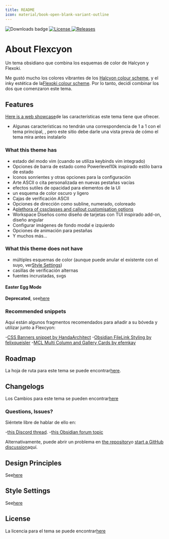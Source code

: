 ```yaml
---
title: README
icon: material/book-open-blank-variant-outline
---
```


<img src="https://img.shields.io/badge/downloads-900+-6E4E9B?style=for-the-badge&logo=obsidian&color=%23483699" alt="Downloads badge">
<a href="https://github.com/bladeacer/flexcyon/blob/master/LICENSE">
    <img src="https://img.shields.io/github/license/bladeacer/flexcyon?style=for-the-badge" alt="License">
</a>
<a href="https://github.com/bladeacer/flexcyon/releases">
    <img src="https://img.shields.io/github/v/release/bladeacer/flexcyon?style=for-the-badge&sort=semver" alt="Releases">
</a>

# About Flexcyon

Un tema obsidiano que combina los esquemas de color de Halcyon y Flexoki.

Me gustó mucho los colores vibrantes de los
[Halcyon colour scheme](https://halcyon-theme.netlify.app/), y el inky
estética de la[Flexoki colour scheme](https://stephango.com/flexoki).
Por lo tanto, decidí combinar los dos que comenzaron este tema.

## Features

[Here is a web showcase](https://share.note.sx/jze8bimb)de las características
este tema tiene que ofrecer.

- Algunas características no tendrán una correspondencia de 1 a 1 con el tema principal,
,
pero este sitio debe darle una vista previa de cómo el tema mira antes
instalarlo

### What this theme has

- estado del modo vim (cuando se utiliza keybinds vim integrado)
- Opciones de barra de estado como Powerlevel10k inspirado estilo barra de estado
- Iconos sonrientes y otras opciones para la configuración
- Arte ASCII o cita personalizada en nuevas pestañas vacías
- efectos sutiles de opacidad para elementos de la UI
- un esquema de color oscuro y ligero
- Cajas de verificación ASCII
- Opciones de dirección como subline, numerado, coloreado
- A[plethora of cssclasses and callout customisation options](../Styling/CSS-Classes/index.md)
- Workspace Diseños como diseño de tarjetas con TUI inspirado add-on, diseño angular
- Configurar imágenes de fondo modal e izquierdo
- Opciones de animación para pestañas
- Y muchos más...

### What this theme does not have

- múltiples esquemas de color (aunque puede anular el existente
con el suyo, ver[Style Settings](../Styling/Style-Settings/index.md))
- casillas de verificación alternas
- fuentes incrustadas, svgs

#### Easter Egg Mode

**Deprecated**, see[here](./page-5.md)

### Recommended snippets

Aquí están algunos fragmentos recomendados para añadir a su bóveda y utilizar junto a Flexcyon:

-[CSS Banners snippet by HandaArchitect](https://github.com/HandaArchitect/obsidian-banner-snippet)
-[Obsidian FileLink Styling by felixqueisler](https://github.com/felixqueisler/Obsidian-FileLink-Styling)
-[MCL Multi Column and Gallery Cards by efemkay](https://github.com/efemkay/obsidian-modular-css-layout)

## Roadmap

La hoja de ruta para este tema se puede encontrar[here](https://github.com/bladeacer/flexcyon/tree/master/docs/roadmap.md).

## Changelogs

Los Cambios para este tema se pueden encontrar[here](../changelogs/index.md)

### Questions, Issues?

Siéntete libre de hablar de ello en:

-[this Discord thread](https://discord.com/channels/686053708261228577/1338130333698359357).
-[this Obsidian forum topic](https://forum.obsidian.md/t/flexcyon-a-dark-theme-for-obsidian/99869)

Alternativamente, puede abrir un problema en
[the repository](https://github.com/bladeacer/flexcyon/issues)o
[start a GitHub discussion](https://github.com/bladeacer/flexcyon/discussions)aquí.

## Design Principles

See[here](./page-4.md)

## Style Settings

See[here](../Styling/Style-Settings/index.md)

## License

La licencia para el tema se puede encontrar[here](./license.md)

